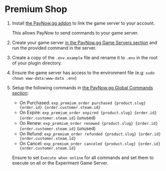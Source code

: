 # Premium Shop

1. Install [the PayNow.gg addon](https://github.com/paynow-gg/gmod-addon/tree/master) to link the game server to your account.

    This allows PayNow to send commands to your game server.

2. Create your game server [in the PayNow.gg Game Servers section](https://dashboard.paynow.gg/gameservers) and run the provided command in the server.

3. Create a copy of the `.env.example` file and rename it to `.env` in the root of your plugin directory.

4. Ensure the game server has access to the environment file (e.g: `sudo chown www-data:www-data .env`)

5. Setup the following commands in [the PayNow.gg Global Commands section](https://dashboard.paynow.gg/global-commands):
    - On Purchased: `exp_premium_order purchased {product.slug} {order.id} {order.customer.steam.id}`
    - On Expire: `exp_premium_order expired {product.slug} {order.id} {order.customer.steam.id}` (unused)
    - On Renew: `exp_premium_order renewed {product.slug} {order.id} {order.customer.steam.id}` (unused)
    - On Refund: `exp_premium_order refunded {product.slug} {order.id} {order.customer.steam.id}`
    - On Cancel: `exp_premium_order canceled {product.slug} {order.id} {order.customer.steam.id}`

    Ensure to set `Execute when online` for all commands and set them to execute on all or the Experiment Game Server.
